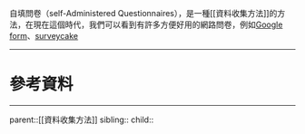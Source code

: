 自填問卷（self-Administered Questionnaires），是一種[[資料收集方法]]的方法，在現在這個時代，我們可以看到有許多方便好用的網路問卷，例如[Google form](https://docs.google.com/forms/u/0/)、[surveycake](https://www.surveycake.com)

- - -
# 參考資料

- - -
parent::[[資料收集方法]]
sibling::
child::
